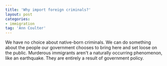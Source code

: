 ```yaml
---
title: 'Why import foreign criminals?'
layout: post
categories:
- immigration
tag: 'Ann Coulter'
---
```


We have no choice about native-born criminals. We can do something about the people our government chooses to bring here and set loose on the public. Murderous immigrants aren't a naturally occurring phenomenon, like an earthquake. They are entirely a result of government policy.